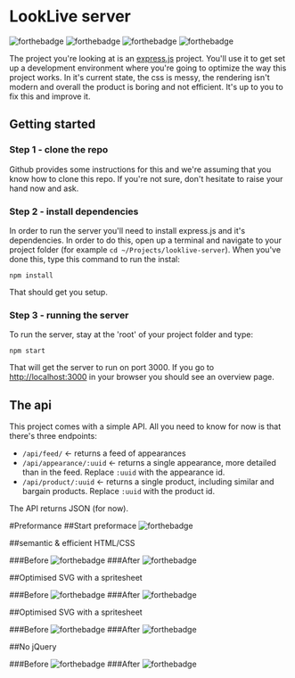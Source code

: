 # LookLive server
![forthebadge](http://forthebadge.com/images/badges/built-with-love.svg)
![forthebadge](http://forthebadge.com/images/badges/uses-html.svg)
![forthebadge](http://forthebadge.com/images/badges/uses-css.svg)
![forthebadge](http://forthebadge.com/images/badges/uses-js.svg)

The project you're looking at is an [express.js](http://expressjs.com) project. You'll use it to get set up a development environment where you're
going to optimize the way this project works. In it's current state, the css is messy, the rendering isn't modern and
overall the product is boring and not efficient. It's up to you to fix this and improve it.

## Getting started

### Step 1 - clone the repo
Github provides some instructions for this and we're assuming that you know how to clone this repo. If you're not sure,
don't hesitate to raise your hand now and ask.

### Step 2 - install dependencies
In order to run the server you'll need to install express.js and it's dependencies. In order to do this, open up a
terminal and navigate to your project folder (for example `cd ~/Projects/looklive-server`). When you've done this, type
this command to run the instal:

```
npm install
```

That should get you setup.

### Step 3 - running the server
To run the server, stay at the 'root' of your project folder and type:

```
npm start
```

That will get the server to run on port 3000. If you go to [http://localhost:3000](http://localhost:3000) in your browser
you should see an overview page.

## The api

This project comes with a simple API. All you need to know for now is that there's three endpoints:

* `/api/feed/` <- returns a feed of appearances
* `/api/appearance/:uuid` <- returns a single appearance, more detailed than in the feed. Replace `:uuid` with the
appearance id.
* `/api/product/:uuid` <- returns a single product, including similar and bargain products. Replace `:uuid` with the
product id.

The API returns JSON (for now).

#Preformance
##Start preformace 
![forthebadge](readme/start.png)


##semantic & efficient  HTML/CSS

###Before
![forthebadge](readme/html-css/html-css-old.png)
###After
![forthebadge](readme/html-css/html-css-new.png)

##Optimised SVG with a spritesheet

###Before
![forthebadge](readme/img/img-old.png)
###After
![forthebadge](readme/img/img-new.png)


##Optimised SVG with a spritesheet

###Before
![forthebadge](readme/sprite/sprite-old.png)
###After
![forthebadge](readme/sprite/sprite-new.png)

##No jQuery

###Before
![forthebadge](readme/jquery/jquery-old.png)
###After
![forthebadge](readme/jquery/jquery-new.png)


